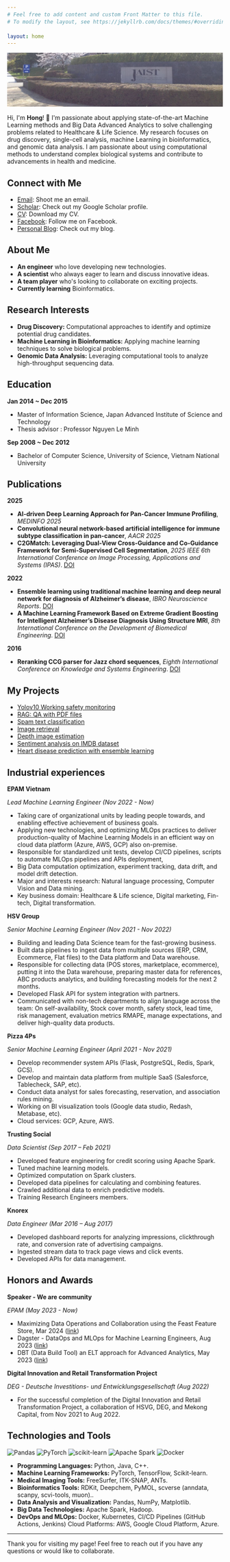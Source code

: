 ```yaml
---
# Feel free to add content and custom Front Matter to this file.
# To modify the layout, see https://jekyllrb.com/docs/themes/#overriding-theme-defaults

layout: home
---
```


![Header Image](images/jaist_uni.jpeg)

Hi, I'm **Hong**! 👋 I'm passionate about applying state-of-the-art Machine Learning methods and Big Data Advanced Analytics to solve challenging problems related to Healthcare & Life Science.
My research focuses on drug discovery, single-cell analysis, machine Learning in bioinformatics, and genomic data analysis. I am passionate about using computational methods to understand complex biological systems and contribute to advancements in health and medicine.

## Connect with Me
- [Email](mailto:ongxuanhong@gmail.com): Shoot me an email.
- [Scholar](https://scholar.google.com/citations?user=hvjCul4AAAAJ&hl=en): Check out my Google Scholar profile.
- [CV](docs/HongOng_CurriculumVitae.pdf): Download my CV.
- [Facebook](https://www.facebook.com/ong.x.hong): Follow me on Facebook.
- [Personal Blog](https://medium.com/@ongxuanhong): Check out my blog.

## About Me
- **An engineer** who love developing new technologies.
- **A scientist** who always eager to learn and discuss innovative ideas.
- **A team player** who's looking to collaborate on exciting projects.
- **Currently learning** Bioinformatics. 

## Research Interests
- **Drug Discovery:** Computational approaches to identify and optimize potential drug candidates.
- **Machine Learning in Bioinformatics:** Applying machine learning techniques to solve biological problems. 
- **Genomic Data Analysis:** Leveraging computational tools to analyze high-throughput sequencing data.

## Education
**Jan 2014 ~ Dec 2015**
- Master of Information Science, Japan Advanced Institute of Science and Technology
- Thesis advisor : Professor Nguyen Le Minh

**Sep 2008 ~ Dec 2012**
- Bachelor of Computer Science, University of Science, Vietnam National University


## Publications

**2025**
- **AI-driven Deep Learning Approach for Pan-Cancer Immune Profiling**, *MEDINFO 2025*
- **Convolutional neural network-based artificial intelligence for immune subtype classification in pan-cancer**, *AACR 2025*
- **C2GMatch: Leveraging Dual-View Cross-Guidance and Co-Guidance Framework for Semi-Supervised Cell Segmentation**, *2025 IEEE 6th International Conference on Image Processing, Applications and Systems (IPAS)*. [DOI](https://doi.org/10.1109/IPAS63548.2025.10924518)

**2022**
- **Ensemble learning using traditional machine learning and deep neural network for diagnosis of Alzheimer’s disease**, *IBRO Neuroscience Reports*. [DOI](https://doi.org/10.1016/j.ibneur.2022.08.010)
- **A Machine Learning Framework Based on Extreme Gradient Boosting for Intelligent Alzheimer’s Disease Diagnosis Using Structure MRI**, *8th International Conference on the Development of Biomedical Engineering*. [DOI](https://doi.org/10.1007/978-3-030-75506-5_66)

**2016**
- **Reranking CCG parser for Jazz chord sequences**, *Eighth International Conference on Knowledge and Systems Engineering*. [DOI](https://doi.org/10.1109/KSE.2016.7758054)


## My Projects
- [Yolov10 Working safety monitoring](https://github.com/ongxuanhong/yolov10-working-safety-monitoring)
- [RAG: QA with PDF files](https://github.com/ongxuanhong/rag-qa-with-pdf-files)
- [Spam text classification](https://github.com/ongxuanhong/spam-text-classification)
- [Image retrieval](https://github.com/ongxuanhong/image-retrieval)
- [Depth image estimation](https://github.com/ongxuanhong/depth-image-estimation)
- [Sentiment analysis on IMDB dataset](https://github.com/ongxuanhong/nlp-sentiment-analysis-on-imdb-dataset)
- [Heart disease prediction with ensemble learning](https://github.com/ongxuanhong/heart-disease-prediction-with-ensemble-learning)

## Industrial experiences
**EPAM Vietnam**

*Lead Machine Learning Engineer (Nov 2022 - Now)*
- Taking care of organizational units by leading people towards, and enabling effective achievement of business goals.
- Applying new technologies, and optimizing MLOps practices to deliver production-quality of Machine Learning Models in an efficient way on cloud data platform (Azure, AWS, GCP) also on-premise.
- Responsible for standardized unit tests, develop CI/CD pipelines, scripts to automate MLOps pipelines and APIs deployment,
- Big Data computation optimization, experiment tracking, data drift, and model drift detection.
- Major and interests research: Natural language processing, Computer Vision and Data mining.
- Key business domain: Healthcare & Life science, Digital marketing, Fin-tech, Digital transformation.

**HSV Group**

*Senior Machine Learning Engineer (Nov 2021 - Nov 2022)*
- Building and leading Data Science team for the fast-growing business.
- Built data pipelines to ingest data from multiple sources (ERP, CRM, Ecommerce, Flat files) to the Data platform and Data warehouse.
- Responsible for collecting data (POS stores, marketplace, ecommerce), putting it into the Data warehouse, preparing master data for references, ABC products analytics, and building forecasting models for the next 2 months.
- Developed Flask API for system integration with partners.
- Communicated with non-tech departments to align language across the team: On self-availability, Stock cover month, safety
stock, lead time, risk management, evaluation metrics RMAPE, manage expectations, and deliver high-quality data products.

**Pizza 4Ps**

*Senior Machine Learning Engineer (April 2021 - Nov 2021)*
- Develop recommender system APIs (Flask, PostgreSQL, Redis, Spark, GCS).
- Develop and maintain data platform from multiple SaaS (Salesforce, Tablecheck, SAP, etc).
- Conduct data analyst for sales forecasting, reservation, and association rules mining.
- Working on BI visualization tools (Google data studio, Redash, Metabase, etc).
- Cloud services: GCP, Azure, AWS.

**Trusting Social**

*Data Scientist (Sep 2017 – Feb 2021)*
- Developed feature engineering for credit scoring using Apache Spark.
- Tuned machine learning models.
- Optimized computation on Spark clusters.
- Developed data pipelines for calculating and combining features.
- Crawled additional data to enrich predictive models.
- Training Research Engineers members.

**Knorex**

*Data Engineer (Mar 2016 – Aug 2017)*
- Developed dashboard reports for analyzing impressions, clickthrough rate, and conversion rate of advertising campaigns.
- Ingested stream data to track page views and click events.
- Developed APIs for data management.

## Honors and Awards

**Speaker - We are community**

*EPAM (May 2023 - Now)*
- Maximizing Data Operations and Collaboration using the Feast Feature Store, Mar 2024 ([link](https://wearecommunity.io/events/maximizing-data-operations-and-collaboration-using-the-feast-feature-store/talks/72926))
- Dagster - DataOps and MLOps for Machine Learning Engineers, Aug 2023 ([link](https://wearecommunity.io/events/dagster-dataops-and-mlops-for-machine-learning-engineers/talks/58193))
- DBT (Data Build Tool) an ELT approach for Advanced Analytics, May 2023 ([link](https://wearecommunity.io/events/dbt-data-build-tool-an-elt-approach-for-advanced-analytics/talks/53742))

**Digital Innovation and Retail Transformation Project**

*DEG - Deutsche Investitions- und Entwicklungsgesellschaft (Aug 2022)*
- For the successful completion of the Digital Innovation and Retail Transformation Project, a collaboration of HSVG, DEG, and
Mekong Capital, from Nov 2021 to Aug 2022.

## Technologies and Tools
![Pandas](https://img.shields.io/badge/pandas-%23150458.svg?style=for-the-badge&logo=pandas&logoColor=white)
![PyTorch](https://img.shields.io/badge/PyTorch-%23EE4C2C.svg?style=for-the-badge&logo=PyTorch&logoColor=white)
![scikit-learn](https://img.shields.io/badge/scikit--learn-%23F7931E.svg?style=for-the-badge&logo=scikit-learn&logoColor=white)
![Apache Spark](https://img.shields.io/badge/Apache%20Spark-FDEE21?style=for-the-badge&logo=apachespark&logoColor=black)
![Docker](https://img.shields.io/badge/Docker-2496ED?style=for-the-badge&logo=docker&logoColor=white)

- **Programming Languages:** Python, Java, C++.
- **Machine Learning Frameworks:** PyTorch, TensorFlow, Scikit-learn.
- **Medical Imaging Tools:** FreeSurfer, ITK-SNAP, ANTs.
- **Bioinformatics Tools:** RDKit, Deepchem, PyMOL, scverse (anndata, scanpy, scvi-tools, muon)..
- **Data Analysis and Visualization:** Pandas, NumPy, Matplotlib.
- **Big Data Technologies:** Apache Spark, Hadoop.
- **DevOps and MLOps:** Docker, Kubernetes, CI/CD Pipelines (GitHub Actions, Jenkins) Cloud Platforms: AWS, Google Cloud Platform, Azure.

---

Thank you for visiting my page! Feel free to reach out if you have any questions or would like to collaborate.
